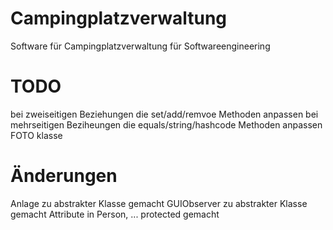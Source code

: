 # Campingplatzverwaltung

Software für Campingplatzverwaltung für Softwareengineering

# TODO

bei zweiseitigen Beziehungen die set/add/remvoe Methoden anpassen
bei mehrseitigen Beziheungen die equals/string/hashcode Methoden anpassen
FOTO klasse

# Änderungen

Anlage zu abstrakter Klasse gemacht
GUIObserver zu abstrakter Klasse gemacht
Attribute in Person, ... protected gemacht